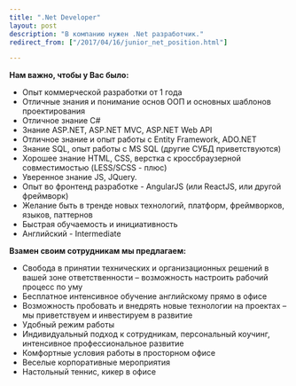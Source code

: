 ```yaml
---
title: ".Net Developer"
layout: post
description: "В компанию нужен .Net разработчик."
redirect_from: ["/2017/04/16/junior_net_position.html"]

---
```

**Нам важно, чтобы у Вас было:**

- Опыт коммерческой разработки от 1 года
- Отличные знания и понимание основ ООП и основных шаблонов проектирования
- Отличное знание С#
- Знание ASP.NET, ASP.NET MVC, ASP.NET Web API
- Отличное знание и опыт работы с Entity Framework, ADO.NET
- Знание SQL, опыт работы с MS SQL (другие СУБД приветствуются)
- Хорошее знание HTML, CSS, верстка с кроссбраузерной совместимостью (LESS/SCSS - плюс)
- Уверенное знание JS, JQuery.
- Опыт во фронтенд разработке - AngularJS (или ReactJS, или другой фреймворк)
- Желание быть в тренде новых технологий, платформ, фреймворков, языков, паттернов
- Быстрая обучаемость и инициативность
- Английский - Intermediate

**Взамен своим сотрудникам мы предлагаем:**

- Свобода в принятии технических и организационных решений в вашей зоне ответственности – возможность настроить рабочий процесс по уму
- Бесплатное интенсивное обучение английскому прямо в офисе
- Возможность пробовать и внедрять новые технологии на проектах – мы приветствуем и инвестируем в развитие
- Удобный режим работы
- Индивидуальный подход к сотрудникам, персональный коучинг, интенсивное профессиональное развитие
- Комфортные условия работы в просторном офисе
- Веселые корпоративные мероприятия
- Настольный теннис, кикер в офисе